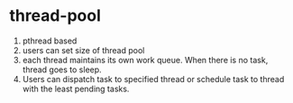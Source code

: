 # thread-pool

1. pthread based 
2. users can set size of thread pool
3. each thread maintains its own work queue. When there is no task, 
   thread goes to sleep.
4. Users can dispatch task to specified thread or schedule task to
   thread with the least pending tasks.

